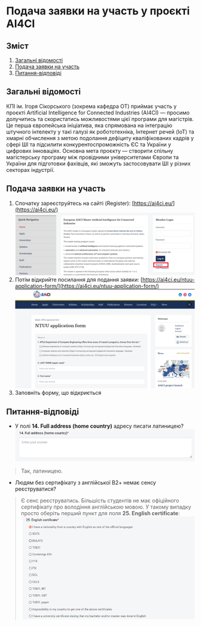  # Подача заявки на участь у проєкті AI4CI

 ## Зміст
 1. [Загальні відомості](#загальні-відомості)
 1. [Подача заявки на участь](#подача-заявки-на-участь)
 1. [Питання-відповіді](#питання-відповіді)

 ## Загальні відомості
 КПІ ім. Ігоря Сікорського (зокрема кафедра ОТ) приймає участь у проєкті Artificial Intelligence for Connected Industries (AI4CI) — просимо долучитись та скористатись можливостями цієї програми для магістрів. Це перша європейська ініціатива, яка спрямована на інтеграцію штучного інтелекту у такі галузі як робототехніка, Інтернет речей (IoT) та хмарні обчислення з метою подолання дефіциту кваліфікованих кадрів у сфері ШІ та підсилити конкурентоспроможність ЄС та України у цифрових інноваціях. Основна мета проєкту — створити спільну магістерську програму між провідними університетами Європи та України для підготовки фахівців, які зможуть застосовувати ШІ у різних секторах індустрії.

  ## Подача заявки на участь

  1. Спочатку зареєструйтесь на сайті (Register): [https://ai4ci.eu/](https://ai4ci.eu/)
  ![](im/register.png)
  1. Потім відкрийте посилання для подання заявки: [https://ai4ci.eu/ntuu-application-form/](https://ai4ci.eu/ntuu-application-form/)
  ![](im/application.png)
  1. Заповніть форму, що відкриється 

  ## Питання-відповіді 
  - У полі **14. Full address (home country)** адресу писати латиницею?
  ![](im/full-addres.png)
> Так, латиницею.

  - Людям без сертифікату з англійської В2+ немає сенсу реєструватися?
> Є сенс реєструватись. Більшість студентів не має офіційного сертифікату про володіння англійською мовою. У такому випадку просто оберіть перший пункт для поля **25. English certificate**: ![](im/25.png)

